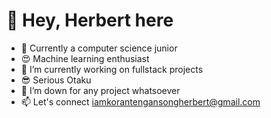 # 👋 Hey, Herbert here

- 🌱 Currently a computer science junior
- 😍 Machine learning enthusiast
- 🔭 I’m currently working on fullstack projects
- 😎 Serious Otaku
- 👯 I’m down for any project whatsoever
- 📫 Let's connect iamkorantengansongherbert@gmail.com

<!--
**H-erbie/H-erbie** is a ✨ _special_ ✨ repository because its `README.md` (this file) appears on your GitHub profile.

Here are some ideas to get you started:

- 🔭 I’m currently working on ...
- 🌱 I’m currently learning ...
- 👯 I’m looking to collaborate on ...
- 🤔 I’m looking for help with ...
- 💬 Ask me about ...
- 📫 How to reach me: ...
- 😄 Pronouns: ...
- ⚡ Fun fact: ...
-->
